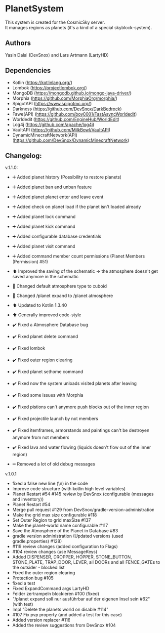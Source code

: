 # PlanetSystem
This system is created for the CosmicSky server.<br/>
It manages regions as planets (it's a kind of a special skyblock-system).

Authors
-

Yasin Dalal (DevSnox) and Lars Artmann (LartyHD)

Dependencies
-

- Kotlin (https://kotlinlang.org/)
- Lombok (https://projectlombok.org/)
- MongoDB (https://mongodb.github.io/mongo-java-driver/)
- Morphia (https://github.com/MorphiaOrg/morphia/)
- SpigotAPI (https://www.spigotmc.org/)
- Darkness (https://github.com/DevSnox/DarkBedrock)
- Fawe(API) (https://github.com/boy0001/FastAsyncWorldedit)
- Worldedit (https://github.com/EngineHub/WorldEdit)
- Log4j (https://github.com/apache/log4j)
- VaultAPI (https://github.com/MilkBowl/VaultAPI)
- DynamicMinecraftNetwork(API) (https://github.com/DevSnox/DynamicMinecraftNetwork)

Changelog:
-

v.1.1.0:
- :heavy_plus_sign: Added planet history (Possibility to restore planets)
- :heavy_plus_sign: Added planet ban and unban feature
- :heavy_plus_sign: Added planet planet enter and leave event
- :heavy_plus_sign: Added check on planet load if the planet isn't loaded already
- :heavy_plus_sign: Added planet lock command
- :heavy_plus_sign: Added planet kick command
- :heavy_plus_sign: Added configurable database credentials
- :heavy_plus_sign: Added planet visit command
- :heavy_plus_sign: Added command member count permissions (Planet Members (Permission) #51) 

- :arrow_up: Improved the saving of the schematic -> the atmosphere doesn't get saved anymore in the schematic

- :arrows_counterclockwise: Changed default atmosphere type to cuboid
- :arrows_counterclockwise: Changed /planet expand to /planet atmosphere

- :arrow_up: Updated to Kotlin 1.3.40

- :arrow_up: Generally improved code-style

- :heavy_check_mark: Fixed a Atmosphere Database bug 
- :heavy_check_mark: Fixed planet delete command
- :heavy_check_mark: Fixed lombok
- :heavy_check_mark: Fixed outer region clearing
- :heavy_check_mark: Fixed planet sethome command
- :heavy_check_mark: Fixed now the system unloads visited planets after leaving
- :heavy_check_mark: Fixed some issues with Morphia
- :heavy_check_mark: Fixed pistions can't anymore push blocks out of the inner region
- :heavy_check_mark: Fixed projectile launch by not members
- :heavy_check_mark: Fixed itemframes, armorstands and paintings can't be destroyen anymore from not members
- :heavy_check_mark: Fixed lava and water flowing (liquids doesn't flow out of the inner region)

- :heavy_minus_sign: Removed a lot of old debug messages
  
v.1.0.1
- fixed a false new line (\n) in the code 
- Improve code structure (with kotlin high level variables) 
- Planet Restart #54 #145 review by DevSnox (configurable (messages and inventory)) 
- Planet Restart #54
- Merge pull request #129 from DevSnox/gradle-version-administration
- Make the grid max size configurable #118 
- Set Outer Region to grid maxSize #137 
- Make the planet-world name configurable #117
- Save the Atmosphere of the Planet in Database #83
- gradle version administration (Updated versions (used gradle.properties) #128)
- #119 review changes (added configuration to Flags)
- #104 review changes (use MessageKeys)
- Added DISPENSER, DROPPER, HOPPER, STONE_BUTTON, STONE_PLATE, TRAP_DOOR, LEVER, all DOORs and all FENCE_GATEs to the outsider - blocked list
- Fixed the outer region clearing
- Protection bug #105
- fixed a test
- Fixed ExpandCommand args LartyHD
- Felder zertrampeln blockieren #100 (fixed)
- "/planet expand soll nur ausführbar auf der eigenen Insel sein #62" (with test)
- Impl "Delete the planets world on disable #114" 
- #107 Fix pvp property (and added a test for this case)
- Added version replacer #116
- Added the review suggestions from DevSnox #104 
